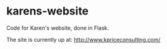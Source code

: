 karens-website
==============

Code for Karen's website, done in Flask.

The site is currently up at: http://www.kpriceconsulting.com/
